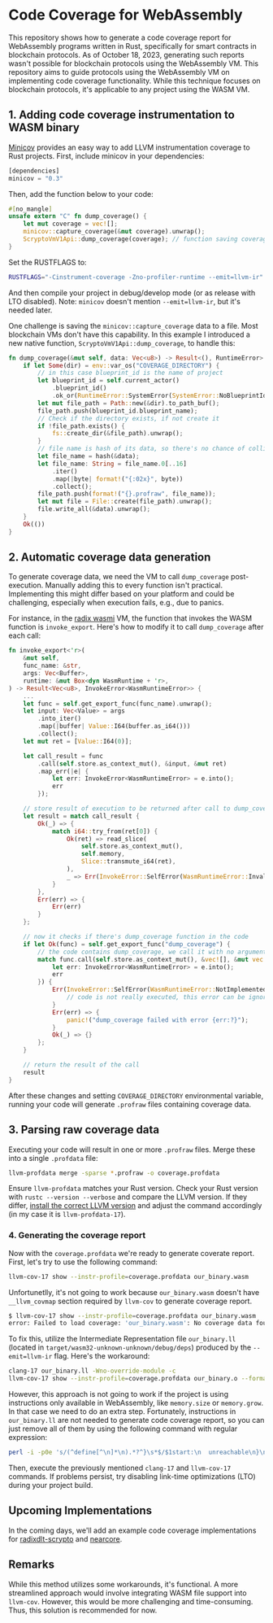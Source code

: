 # Code Coverage for WebAssembly

This repository shows how to generate a code coverage report for WebAssembly programs written in Rust, specifically for smart contracts in blockchain protocols. As of October 18, 2023, generating such reports wasn't possible for blockchain protocols using the WebAssembly VM. This repository aims to guide protocols using the WebAssembly VM on implementing code coverage functionality. While this technique focuses on blockchain protocols, it's applicable to any project using the WASM VM.

## 1. Adding code coverage instrumentation to WASM binary

[Minicov](https://github.com/Amanieu/minicov/) provides an easy way to add LLVM instrumentation coverage to Rust projects. First, include minicov in your dependencies:

```rust
[dependencies]
minicov = "0.3"
```

Then, add the function below to your code:
```rust
#[no_mangle]
unsafe extern "C" fn dump_coverage() {
    let mut coverage = vec![];
    minicov::capture_coverage(&mut coverage).unwrap();
    ScryptoVmV1Api::dump_coverage(coverage); // function saving coverage data, you can also use println!
}
```

Set the RUSTFLAGS to:
```bash
RUSTFLAGS="-Cinstrument-coverage -Zno-profiler-runtime --emit=llvm-ir"
```
And then compile your project in debug/develop mode (or as release with LTO disabled). Note: `minicov` doesn't mention `--emit=llvm-ir`, but it's needed later.

One challenge is saving the `minicov::capture_coverage` data to a file. Most blockchain VMs don't have this capability. In this example I introduced a new native function, `ScryptoVmV1Api::dump_coverage`, to handle this:
```rust
fn dump_coverage(&mut self, data: Vec<u8>) -> Result<(), RuntimeError> {        
    if let Some(dir) = env::var_os("COVERAGE_DIRECTORY") {
        // in this case blueprint_id is the name of project
        let blueprint_id = self.current_actor()
            .blueprint_id()
            .ok_or(RuntimeError::SystemError(SystemError::NoBlueprintId))?;
        let mut file_path = Path::new(&dir).to_path_buf();
        file_path.push(blueprint_id.blueprint_name);
        // Check if the directory exists, if not create it
        if !file_path.exists() {
            fs::create_dir(&file_path).unwrap();
        }
        // file name is hash of its data, so there's no chance of collison
        let file_name = hash(&data);
        let file_name: String = file_name.0[..16]
            .iter()
            .map(|byte| format!("{:02x}", byte))
            .collect();
        file_path.push(format!("{}.profraw", file_name));
        let mut file = File::create(file_path).unwrap();
        file.write_all(&data).unwrap();
    }
    Ok(())
}
```

## 2. Automatic coverage data generation

To generate coverage data, we need the VM to call `dump_coverage` post-execution. Manually adding this to every function isn't practical. Implementing this might differ based on your platform and could be challenging, especially when execution fails, e.g., due to panics.

For instance, in the [radix wasmi](https://github.com/radixdlt/radixdlt-scrypto/blob/v1.0.0/radix-engine/src/vm/wasm/wasmi.rs#L1516) VM, the function that invokes the WASM function is `invoke_export`. Here's how to modify it to call `dump_coverage` after each call:
```rust
fn invoke_export<'r>(
    &mut self,
    func_name: &str,
    args: Vec<Buffer>,
    runtime: &mut Box<dyn WasmRuntime + 'r>,
) -> Result<Vec<u8>, InvokeError<WasmRuntimeError>> {
    ...
    let func = self.get_export_func(func_name).unwrap();
    let input: Vec<Value> = args
        .into_iter()
        .map(|buffer| Value::I64(buffer.as_i64()))
        .collect();
    let mut ret = [Value::I64(0)];

    let call_result = func
        .call(self.store.as_context_mut(), &input, &mut ret)
        .map_err(|e| {
            let err: InvokeError<WasmRuntimeError> = e.into();
            err
        });

    // store result of execution to be returned after call to dump_coverage
    let result = match call_result {
        Ok(_) => { 
            match i64::try_from(ret[0]) {
                Ok(ret) => read_slice(
                    self.store.as_context_mut(),
                    self.memory,
                    Slice::transmute_i64(ret),
                ),
                _ => Err(InvokeError::SelfError(WasmRuntimeError::InvalidWasmPointer)),
            }
        },
        Err(err) => {
            Err(err)
        }
    };

    // now it checks if there's dump_coverage function in the code
    if let Ok(func) = self.get_export_func("dump_coverage") {
        // the code contains dump_coverage, we call it with no arguments
        match func.call(self.store.as_context_mut(), &vec![], &mut vec![]).map_err(|e| {
            let err: InvokeError<WasmRuntimeError> = e.into();
            err
        }) {
            Err(InvokeError::SelfError(WasmRuntimeError::NotImplemented)) => {
                // code is not really executed, this error can be ignored
            }
            Err(err) => {
                panic!("dump_coverage failed with error {err:?}");
            }
            Ok(_) => {}
        };
    }

    // return the result of the call
    result
}
```

After these changes and setting `COVERAGE_DIRECTORY` environmental variable, running your code will generate `.profraw` files containing coverage data.

## 3. Parsing raw coverage data

Executing your code will result in one or more `.profraw` files. Merge these into a single `.profdata` file:
```bash
llvm-profdata merge -sparse *.profraw -o coverage.profdata
```

Ensure `llvm-profdata` matches your Rust version. Check your Rust version with `rustc --version --verbose` and compare the LLVM version. If they differ, [install the correct LLVM version](https://apt.llvm.org/) and adjust the command accordingly (in my case it is `llvm-profdata-17`).

### 4. Generating the coverage report

Now with the `coverage.profdata` we're ready to generate coverate report. First, let's try to use the following command:
```bash
llvm-cov-17 show --instr-profile=coverage.profdata our_binary.wasm
```
Unfortunetlly, it's not going to work because `our_binary.wasm` doesn't have `__llvm_covmap` section required by `llvm-cov` to generate coverage report.
```bash
$ llvm-cov-17 show --instr-profile=coverage.profdata our_binary.wasm
error: Failed to load coverage: 'our_binary.wasm': No coverage data found
```

To fix this, utilize the Intermediate Representation file `our_binary.ll` (located in `target/wasm32-unknown-unknown/debug/deps`) produced by the `--emit=llvm-ir` flag. Here's the workaround:
```bash
clang-17 our_binary.ll -Wno-override-module -c
llvm-cov-17 show --instr-profile=coverage.profdata our_binary.o --format=html -output-dir=coverage/
```

However, this approach is not going to work if the project is using instructions only available in WebAssembly, like `memory.size` or `memory.grow`. In that case we need to do an extra step. Fortunately, instructions in `our_binary.ll` are not needed to generate code coverage report, so you can just remove all of them by using the following command with regular expression:
```bash
perl -i -p0e 's/(^define[^\n]*\n).*?^}\s*$/$1start:\n  unreachable\n}\n/gms' our_binary.ll
```

Then, execute the previously mentioned `clang-17` and `llvm-cov-17` commands. If problems persist, try disabling link-time optimizations (LTO) during your project build.

## Upcoming Implementations

In the coming days, we'll add an example code coverage implementations for [radixdlt-scrypto](https://github.com/radixdlt/radixdlt-scrypto/) and [nearcore](https://github.com/near/nearcore).

## Remarks

While this method utilizes some workarounds, it's functional. A more streamlined approach would involve integrating WASM file support into `llvm-cov`. However, this would be more challenging and time-consuming. Thus, this solution is recommended for now.
